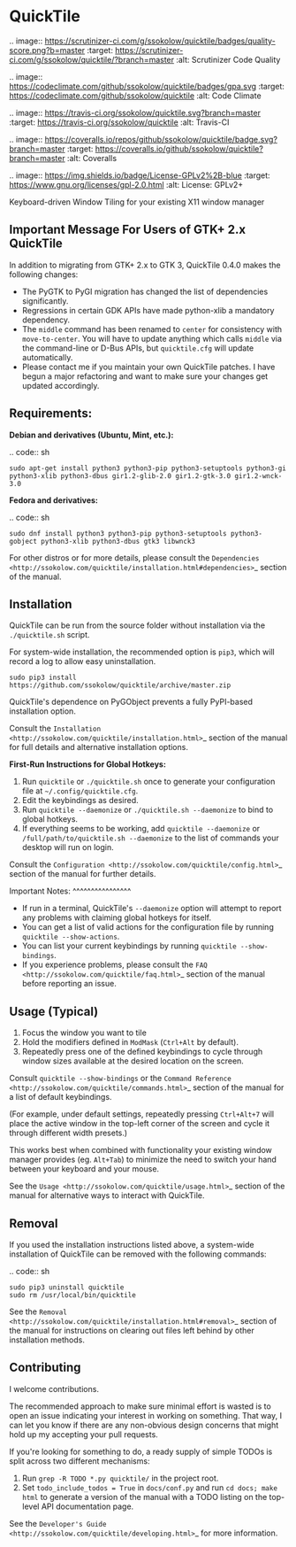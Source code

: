 QuickTile
=========

.. image:: https://scrutinizer-ci.com/g/ssokolow/quicktile/badges/quality-score.png?b=master
   :target: https://scrutinizer-ci.com/g/ssokolow/quicktile/?branch=master
   :alt: Scrutinizer Code Quality

.. image:: https://codeclimate.com/github/ssokolow/quicktile/badges/gpa.svg
   :target: https://codeclimate.com/github/ssokolow/quicktile
   :alt: Code Climate

.. image:: https://travis-ci.org/ssokolow/quicktile.svg?branch=master
   :target: https://travis-ci.org/ssokolow/quicktile
   :alt: Travis-CI

.. image:: https://coveralls.io/repos/github/ssokolow/quicktile/badge.svg?branch=master
   :target: https://coveralls.io/github/ssokolow/quicktile?branch=master
   :alt: Coveralls

.. image:: https://img.shields.io/badge/License-GPLv2%2B-blue
   :target: https://www.gnu.org/licenses/gpl-2.0.html
   :alt: License: GPLv2+

Keyboard-driven Window Tiling for your existing X11 window manager

Important Message For Users of GTK+ 2.x QuickTile
-------------------------------------------------

In addition to migrating from GTK+ 2.x to GTK 3, QuickTile 0.4.0 makes the
following changes:

* The PyGTK to PyGI migration has changed the list of dependencies
  significantly.
* Regressions in certain GDK APIs have made python-xlib a mandatory dependency.
* The ``middle`` command has been renamed to ``center`` for consistency with
  ``move-to-center``. You will have to update anything which calls ``middle``
  via the command-line or D-Bus APIs, but ``quicktile.cfg`` will update
  automatically.
* Please contact me if you maintain your own QuickTile patches.
  I have begun a major refactoring and want to make sure your changes
  get updated accordingly.

Requirements:
-------------

**Debian and derivatives (Ubuntu, Mint, etc.):**

.. code:: sh

    sudo apt-get install python3 python3-pip python3-setuptools python3-gi python3-xlib python3-dbus gir1.2-glib-2.0 gir1.2-gtk-3.0 gir1.2-wnck-3.0

**Fedora and derivatives:**

.. code:: sh

    sudo dnf install python3 python3-pip python3-setuptools python3-gobject python3-xlib python3-dbus gtk3 libwnck3

For other distros or for more details, please consult the `Dependencies
<http://ssokolow.com/quicktile/installation.html#dependencies>`_ section of the
manual.

Installation
------------

QuickTile can be run from the source folder without installation via the
``./quicktile.sh`` script.

For system-wide installation, the recommended option is ``pip3``, which will
record a log to allow easy uninstallation.

``sudo pip3 install https://github.com/ssokolow/quicktile/archive/master.zip``

QuickTile's dependence on PyGObject prevents a fully PyPI-based installation
option.

Consult the `Installation <http://ssokolow.com/quicktile/installation.html>`_
section of the manual for full details and alternative installation options.

**First-Run Instructions for Global Hotkeys:**

1. Run ``quicktile`` or ``./quicktile.sh`` once to generate your configuration
   file at ``~/.config/quicktile.cfg``.
2. Edit the keybindings as desired.
3. Run ``quicktile --daemonize`` or ``./quicktile.sh --daemonize`` to bind to
   global hotkeys.
4. If everything seems to be working, add ``quicktile --daemonize`` or
   ``/full/path/to/quicktile.sh --daemonize`` to the list of commands your
   desktop will run on login.

Consult the `Configuration <http://ssokolow.com/quicktile/config.html>`_
section of the manual for further details.

Important Notes:
^^^^^^^^^^^^^^^^

* If run in a terminal, QuickTile's ``--daemonize`` option will attempt to
  report any problems with claiming global hotkeys for itself.
* You can get a list of valid actions for the configuration file by running
  ``quicktile --show-actions``.
* You can list your current keybindings by running
  ``quicktile --show-bindings``.
* If you experience problems, please consult the `FAQ
  <http://ssokolow.com/quicktile/faq.html>`_ section of the manual before
  reporting an issue.

Usage (Typical)
---------------

1. Focus the window you want to tile
2. Hold the modifiers defined in ``ModMask`` (``Ctrl+Alt`` by default).
3. Repeatedly press one of the defined keybindings to cycle through window
   sizes available at the desired location on the screen.

Consult ``quicktile --show-bindings`` or the `Command Reference
<http://ssokolow.com/quicktile/commands.html>`_ section of the manual for a list
of default keybindings.

(For example, under default settings, repeatedly pressing ``Ctrl+Alt+7`` will
place the active window in the top-left corner of the screen and cycle it
through different width presets.)

This works best when combined with functionality your existing window manager
provides (eg. ``Alt+Tab``) to minimize the need to switch your hand between your
keyboard and your mouse.

See the `Usage <http://ssokolow.com/quicktile/usage.html>`_ section of the
manual for alternative ways to interact with QuickTile.

Removal
-------

If you used the installation instructions listed above, a system-wide
installation of QuickTile can be removed with the following commands:

.. code:: sh

    sudo pip3 uninstall quicktile
    sudo rm /usr/local/bin/quicktile

See the `Removal <http://ssokolow.com/quicktile/installation.html#removal>`_
section of the manual for instructions on clearing out files left behind by
other installation methods.

Contributing
------------

I welcome contributions.

The recommended approach to make sure minimal effort is wasted is to open an
issue indicating your interest in working on something. That way, I can let you
know if there are any non-obvious design concerns that might hold up my
accepting your pull requests.

If you're looking for something to do, a ready supply
of simple TODOs is split across two different mechanisms:

1. Run ``grep -R TODO *.py quicktile/`` in the project root.
2. Set ``todo_include_todos = True`` in ``docs/conf.py`` and run
   ``cd docs; make html`` to generate a version of the manual with a TODO
   listing on the top-level API documentation page.

See the `Developer's Guide <http://ssokolow.com/quicktile/developing.html>`_
for more information.
